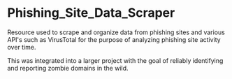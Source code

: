 # Phishing_Site_Data_Scraper
Resource used to scrape and organize data from phishing sites and various API's such as VirusTotal for the purpose of analyzing phishing site activity over time.

This was integrated into a larger project with the goal of reliably identifying and reporting zombie domains in the wild.

